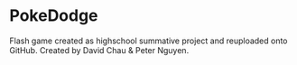 # PokeDodge
Flash game created as highschool summative project and reuploaded onto GitHub.
Created by David Chau & Peter Nguyen.

